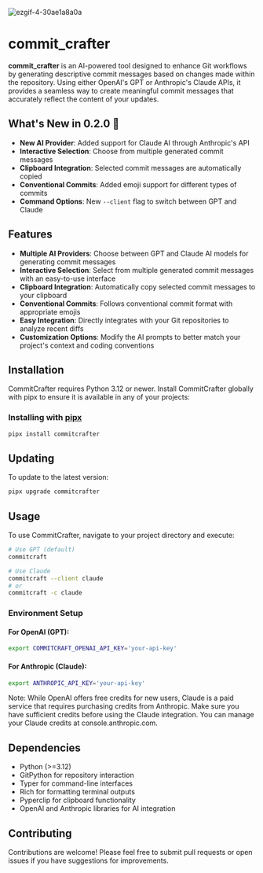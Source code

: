 ![ezgif-4-30ae1a8a0a](https://github.com/mpruvot/CommitCrafter/assets/132161864/ced77a15-5f3b-4e31-9011-26fcbcdfc0ad)

# commit_crafter

**commit_crafter** is an AI-powered tool designed to enhance Git workflows by generating descriptive commit messages based on changes made within the repository. Using either OpenAI's GPT or Anthropic's Claude APIs, it provides a seamless way to create meaningful commit messages that accurately reflect the content of your updates.

## What's New in 0.2.0 🎉

- **New AI Provider**: Added support for Claude AI through Anthropic's API
- **Interactive Selection**: Choose from multiple generated commit messages
- **Clipboard Integration**: Selected commit messages are automatically copied
- **Conventional Commits**: Added emoji support for different types of commits
- **Command Options**: New `--client` flag to switch between GPT and Claude

## Features

- **Multiple AI Providers**: Choose between GPT and Claude AI models for generating commit messages
- **Interactive Selection**: Select from multiple generated commit messages with an easy-to-use interface
- **Clipboard Integration**: Automatically copy selected commit messages to your clipboard
- **Conventional Commits**: Follows conventional commit format with appropriate emojis
- **Easy Integration**: Directly integrates with your Git repositories to analyze recent diffs
- **Customization Options**: Modify the AI prompts to better match your project's context and coding conventions

## Installation

CommitCrafter requires Python 3.12 or newer. Install CommitCrafter globally with pipx to ensure it is available in any of your projects:
 ### Installing with [pipx](https://pypa.github.io/pipx/)
```bash
pipx install commitcrafter
```

## Updating

To update to the latest version:

```bash
pipx upgrade commitcrafter
```

## Usage

To use CommitCrafter, navigate to your project directory and execute:

```bash
# Use GPT (default)
commitcraft

# Use Claude
commitcraft --client claude
# or
commitcraft -c claude
```

### Environment Setup

#### For OpenAI (GPT):
```bash
export COMMITCRAFT_OPENAI_API_KEY='your-api-key'
```

#### For Anthropic (Claude):
```bash
export ANTHROPIC_API_KEY='your-api-key'
```

Note: While OpenAI offers free credits for new users, Claude is a paid service that requires purchasing credits from Anthropic. Make sure you have sufficient credits before using the Claude integration. You can manage your Claude credits at console.anthropic.com.

## Dependencies

- Python (>=3.12)
- GitPython for repository interaction
- Typer for command-line interfaces
- Rich for formatting terminal outputs
- Pyperclip for clipboard functionality
- OpenAI and Anthropic libraries for AI integration

## Contributing

Contributions are welcome! Please feel free to submit pull requests or open issues if you have suggestions for improvements.